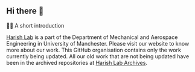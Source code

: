 ## Hi there 👋

<!--

**Here are some ideas to get you started:**

🙋‍♀️ A short introduction - what is your organization all about?
🌈 Contribution guidelines - how can the community get involved?
👩‍💻 Useful resources - where can the community find your docs? Is there anything else the community should know?
🍿 Fun facts - what does your team eat for breakfast?
🧙 Remember, you can do mighty things with the power of [Markdown](https://docs.github.com/github/writing-on-github/getting-started-with-writing-and-formatting-on-github/basic-writing-and-formatting-syntax)
-->

🙋‍♀️ A short introduction

[Harish Lab](https://www.harishlab.com) is a part of the Department of Mechanical and Aerospace Engineering in University of Manchester. Please visit our website to know more about our work. This GitHub organisation contains only the work currently being updated. All our old work that are not being updated have been in the archived repositories at [Harish Lab Archives](https://github.com/Harish-Research-Lab-Archive).
